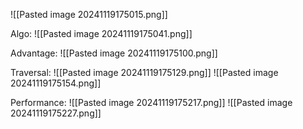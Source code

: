 ![[Pasted image 20241119175015.png]]

Algo:
	![[Pasted image 20241119175041.png]]

Advantage:
	![[Pasted image 20241119175100.png]]

Traversal:
	![[Pasted image 20241119175129.png]]
	![[Pasted image 20241119175154.png]]

Performance:
	![[Pasted image 20241119175217.png]]
	![[Pasted image 20241119175227.png]]
	